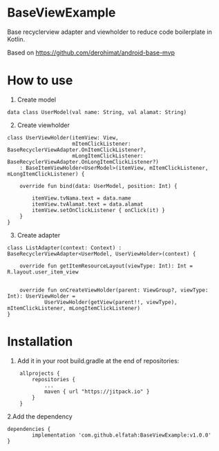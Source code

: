 # BaseViewExample
Base recyclerview adapter and viewholder to reduce code boilerplate in Kotlin.

Based on https://github.com/derohimat/android-base-mvp

# How to use

1. Create model

```
data class UserModel(val name: String, val alamat: String)
```

2. Create viewholder
```
class UserViewHolder(itemView: View,
                     mItemClickListener: BaseRecyclerViewAdapter.OnItemClickListener?,
                     mLongItemClickListener: BaseRecyclerViewAdapter.OnLongItemClickListener?)
    : BaseItemViewHolder<UserModel>(itemView, mItemClickListener, mLongItemClickListener) {
   
    override fun bind(data: UserModel, position: Int) {

        itemView.tvNama.text = data.name
        itemView.tvAlamat.text = data.alamat
        itemView.setOnClickListener { onClick(it) }
    }
}

```

3. Create adapter

```
class ListAdapter(context: Context) : BaseRecyclerViewAdapter<UserModel, UserViewHolder>(context) {
    
    override fun getItemResourceLayout(viewType: Int): Int = R.layout.user_item_view

   
    override fun onCreateViewHolder(parent: ViewGroup?, viewType: Int): UserViewHolder =
            UserViewHolder(getView(parent!!, viewType), mItemClickListener, mLongItemClickListener)
}

```

# Installation

1. Add it in your root build.gradle at the end of repositories:
```
	allprojects {
		repositories {
			...
			maven { url "https://jitpack.io" }
		}
	}

```
2.Add the dependency

	dependencies {
	        implementation 'com.github.elfatah:BaseViewExample:v1.0.0'
	}
	
